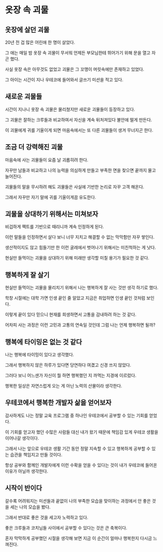 # 옷장 속 괴물

## 옷장에 살던 괴물

20년 전 겁 많은 어린애 한 명이 살았다.

그 애는 매일 밤 옷장 속 괴물이 무서워 언제든 부모님한테 뛰어가기 위해 문을 열고 자곤 했다.

사실 옷장 속은 아무것도 없었고 괴물은 그 꼬맹이 머릿속에만 존재하고 있었다.

그 아이는 시간이 지나 우테코에 들어와서 글쓰기 미션을 적고 있다.

## 새로운 괴물들

시간이 지나니 옷장 속 괴물은 물리쳤지만 새로운 괴물들이 등장하고 있다.

그 괴물은 잘하는 크루들과 비교하여서 자신을 계속 뒤처져있다 불안에 떨게 만든다.

이 괴물에게 귀를 기울이게 되면 마음속에서는 또 다른 괴물들이 생겨 무너지곤 한다.

## 조금 더 강력해진 괴물

마음속에 사는 괴물들이 요즘 날 괴롭히려 한다.

자꾸만 남들과 비교하고 나의 능력을 의심하게 만들고 부족한 면을 찾으면 끝까지 물고 늘어진다.

괴물들의 말을 무시하려 해도 괴물들은 사실에 기반한 논리로 자꾸 고객 해온다.

그래서 자꾸만 자기 말에 귀를 기울이게끔 유도한다.

## 괴물을 상대하기 위해서는 미쳐보자

비겁하게 팩트를 기반으로 때리니까 계속 인정하게 된다.

이런 말들을 인정하면서 살다 보니 너무 지치고 해결할 수 없는 막막함만 자꾸 쌓인다.

생산적이지도 않고 힘들기만 한 이런 굴레에서 벗어나기 위해서는 미친척하는 게 낫다.

현실만 들먹이는 괴물을 상대하기 위해 미래만 생각할 미칠 용기가 필요한 것 같다.

## 행복하게 잘 살기

현실만 들먹이는 괴물을 물리치기 위해서 나는 행복하게 잘 사는 것만 생각 하기로 했다.

학창 시절에는 대학 가면 인생 끝인 줄 알았고 지금은 취업하면 인생 끝인 것처럼 보인다.

이렇게 끝이 있다 믿으니 현재를 희생하면서 고통을 감내하려 하는 것 같다.

어차피 사는 과정은 이런 고민과 고통의 연속일 것인데 그럼 나는 언제 행복하면 될까?

## 행복에 타이밍은 없는 것 같다

나는 행복에 타이밍이 있다고 생각했다.

그래서 행복하지 않은 하루가 있다면 당연하다 여겼고 신경 쓰지 않았다.

그러다 보니 어느샌가 자신이 뭘 하면 행복했던 지 까먹는 지경에 이르렀다.

행복한 일상은 자연스럽게 오는 게 아닌 노력의 산물이라 생각한다.

## 우테코에서 행복한 개발자 삶을 얻어보자

감사하게도 나는 정말 교육 프로그램 중 하나인 우테코에서 공부할 수 있는 기회를 얻었다.

이 기회를 얻고자 했던 수많은 사람들 대신 내가 왔기 때문에 책임감 있게 우테코 생활을 이어나갈 생각이다.

그래서 나는 앞으로 우테코 생활 기간 동안 정말 지속할 수 있고 행복하게 공부할 수 있는 습관을 책임지고 만들 것이다.

항상 공부와 함께인 개발자에게 이런 수확을 얻을 수 있다는 것이 내가 우테코에 들어온 이유가 아닐까 생각한다.

## 시작이 반이다

갈수록 어려워지는 미션들과 끝없이 나의 부족한 모습을 맞이하는 과정에서 안 좋은 것을 세는 나의 모습을 봤다.

그래서 반대로 좋은 것을 세고자 노력하고 있다.

좋은 크루들과 코치님들 사이에서 공부할 수 있다는 것은 큰 축복이다.

혼자 막막하게 공부했던 시절을 생각해 보면 지금 이 순간이 얼마나 행복한지 다시금 느껴진다.
